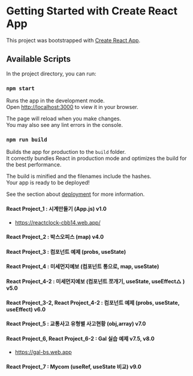 # Getting Started with Create React App

This project was bootstrapped with [Create React App](https://github.com/facebook/create-react-app).

## Available Scripts

In the project directory, you can run:

### `npm start`

Runs the app in the development mode.\
Open [http://localhost:3000](http://localhost:3000) to view it in your browser.

The page will reload when you make changes.\
You may also see any lint errors in the console.

### `npm run build`

Builds the app for production to the `build` folder.\
It correctly bundles React in production mode and optimizes the build for the best performance.

The build is minified and the filenames include the hashes.\
Your app is ready to be deployed!

See the section about [deployment](https://facebook.github.io/create-react-app/docs/deployment) for more information.

#### React Project_1 : 시계만들기 (App.js) v1.0
 + https://reactclock-cbb14.web.app/
#### React Project_2 : 박스오피스 (map) v4.0
#### React Project_3 : 컴포넌트 예제 (probs, useState) 
#### React Project_4 : 미세먼지예보 (컴포넌트 통으로, map, useState)
#### React Project_4-2 : 미세먼지예보 (컴포넌트 쪼개기, useState, useEffect△ ) v5.0 
#### React Project_3-2, React Project_4-2 : 컴포넌트 예제 (probs, useState, useEffect) v6.0
#### React Project_5 : 교통사고 유형별 사고현황 (obj,array) v7.0
#### React Project_6, React Project_6-2 : Gal 실습 예제 v7.5, v8.0 
 + https://gal-bs.web.app
#### React Project_7 : Mycom (useRef, useState 비교) v9.0

 
